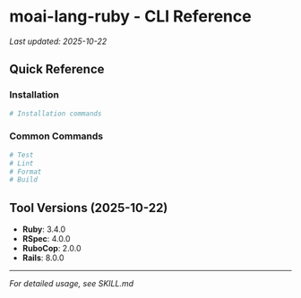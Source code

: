 # moai-lang-ruby - CLI Reference

_Last updated: 2025-10-22_

## Quick Reference

### Installation

```bash
# Installation commands
```

### Common Commands

```bash
# Test
# Lint
# Format
# Build
```

## Tool Versions (2025-10-22)

- **Ruby**: 3.4.0
- **RSpec**: 4.0.0
- **RuboCop**: 2.0.0
- **Rails**: 8.0.0

---

_For detailed usage, see SKILL.md_
